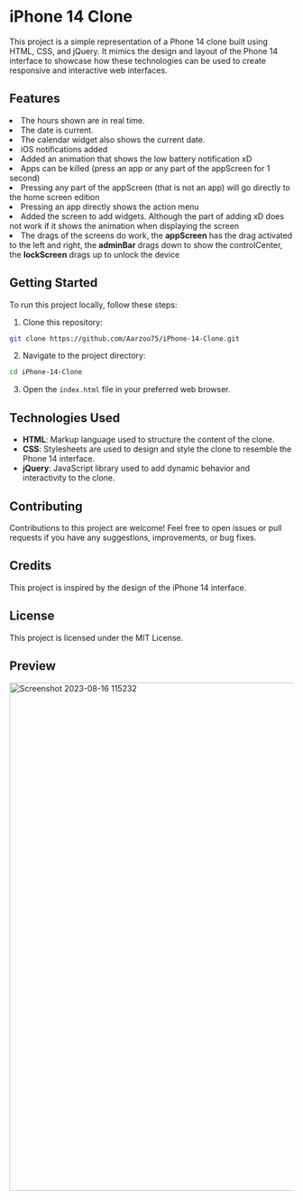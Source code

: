 # iPhone 14 Clone
This project is a simple representation of a Phone 14 clone built using HTML, CSS, and jQuery. It mimics the design and layout of the Phone 14 interface to showcase how these technologies can be used to create responsive and interactive web interfaces.

## Features
<li>The hours shown are in real time.</li>
<li>The date is current.</li>
<li>The calendar widget also shows the current date.</li>
<li>iOS notifications added</li>
<li>Added an animation that shows the low battery notification xD</li>
<li>Apps can be killed (press an app or any part of the appScreen for 1 second)</li>
<li>Pressing any part of the appScreen (that is not an app) will go directly to the home screen edition</li>
<li>Pressing an app directly shows the action menu</li>
<li>Added the screen to add widgets. Although the part of adding xD does not work if it shows the animation when displaying the screen</li>
<li>The drags of the screens do work, the <b>appScreen</b> has the drag activated to the left and right, the <b>adminBar</b> drags down to show the controlCenter, the <b>lockScreen</b> drags up to unlock the device</li>

## Getting Started
To run this project locally, follow these steps:

1. Clone this repository:

```bash
git clone https://github.com/Aarzoo75/iPhone-14-Clone.git
```
2. Navigate to the project directory:
```bash
cd iPhone-14-Clone
```
3. Open the `index.html` file in your preferred web browser.

## Technologies Used
* <b>HTML</b>: Markup language used to structure the content of the clone.
* <b>CSS</b>: Stylesheets are used to design and style the clone to resemble the Phone 14 interface.
* <b>jQuery</b>: JavaScript library used to add dynamic behavior and interactivity to the clone.

## Contributing
Contributions to this project are welcome! Feel free to open issues or pull requests if you have any suggestions, improvements, or bug fixes.

## Credits
This project is inspired by the design of the iPhone 14 interface.

## License
This project is licensed under the MIT License.

## Preview
<img width="902" alt="Screenshot 2023-08-16 115232" src="https://github.com/Aarzoo75/iPhone-14-Clone/assets/59678435/90848445-e059-4b1b-8ee1-8a7a8da85919">
